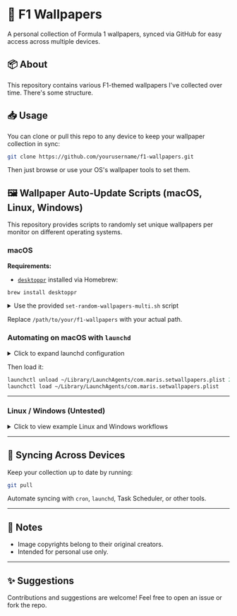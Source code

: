 # 🏁 F1 Wallpapers

A personal collection of Formula 1 wallpapers, synced via GitHub for easy access across multiple devices.

## 📦 About

This repository contains various F1-themed wallpapers I've collected over time. There's some structure.

## 📥 Usage

You can clone or pull this repo to any device to keep your wallpaper collection in sync:

```bash
git clone https://github.com/yourusername/f1-wallpapers.git
```

Then just browse or use your OS's wallpaper tools to set them.

## 🖼️ Wallpaper Auto-Update Scripts (macOS, Linux, Windows)

This repository provides scripts to randomly set unique wallpapers per monitor on different operating systems.

### macOS

**Requirements:**

* [`desktoppr`](https://github.com/scriptingosx/desktoppr) installed via Homebrew:

```bash
brew install desktoppr
```

<details>
<summary>Use the provided <code>set-random-wallpapers-multi.sh</code> script</summary>

```zsh
#!/bin/zsh

WALLPAPER_ROOT="/path/to/your/f1-wallpapers"

num_screens=$(desktoppr | wc -l | tr -d ' ')

if (( num_screens == 0 )); then
  echo "No screens detected by desktoppr."
  exit 1
fi

wallpapers=()
while IFS= read -r -d '' file; do
  wallpapers+=("$file")
done < <(find "$WALLPAPER_ROOT" -type f -iname '*.jpg' -print0)

if (( ${#wallpapers[@]} < num_screens )); then
  echo "Not enough wallpapers (${#wallpapers[@]}) for $num_screens screens."
  exit 1
fi

function shuffle_array() {
  local i tmp size rand
  size=${#wallpapers[@]}
  for ((i = size; i > 1; i--)); do
    rand=$((RANDOM % i + 1))
    tmp=${wallpapers[i]}
    wallpapers[i]=${wallpapers[rand]}
    wallpapers[rand]=$tmp
  done
}

shuffle_array

selected=("${(@)wallpapers[1,$num_screens]}")

for ((i=0; i < num_screens; i++)); do
  wallpaper="${selected[i+1]}"
  echo "Setting wallpaper for screen $i: $wallpaper"
  desktoppr "$i" "$wallpaper"
done
```

</details>

Replace `/path/to/your/f1-wallpapers` with your actual path.

### Automating on macOS with `launchd`

<details>
<summary>Click to expand launchd configuration</summary>

```xml
<?xml version="1.0" encoding="UTF-8"?>
<!DOCTYPE plist PUBLIC "-//Apple//DTD PLIST 1.0//EN" 
  "http://www.apple.com/DTDs/PropertyList-1.0.dtd">
<plist version="1.0">
  <dict>
    <key>Label</key>
    <string>com.maris.setwallpapers</string>

    <key>ProgramArguments</key>
    <array>
      <string>/path/to/set-random-wallpapers-multi.sh</string>
    </array>

    <key>StartInterval</key>
    <integer>300</integer>

    <key>RunAtLoad</key>
    <true/>

    <key>StandardOutPath</key>
    <string>/tmp/setwallpapers.out</string>

    <key>StandardErrorPath</key>
    <string>/tmp/setwallpapers.err</string>
  </dict>
</plist>
```

</details>

Then load it:

```bash
launchctl unload ~/Library/LaunchAgents/com.maris.setwallpapers.plist 2>/dev/null
launchctl load ~/Library/LaunchAgents/com.maris.setwallpapers.plist
```

---

### Linux / Windows (Untested)

<details>
<summary>Click to view example Linux and Windows workflows</summary>

#### Linux

Install `feh` (Debian/Ubuntu):

```bash
sudo apt install feh
```

Example wallpaper script:

```bash
#!/bin/bash
WALLPAPER_ROOT="/path/to/f1-wallpapers"

mapfile -d '' wallpapers < <(find "$WALLPAPER_ROOT" -type f -iname '*.jpg' -print0)

num_screens=$(xrandr --listmonitors | tail -n +2 | wc -l)

if (( ${#wallpapers[@]} < num_screens )); then
  echo "Not enough wallpapers for $num_screens monitors."
  exit 1
fi

for ((i=0; i < num_screens; i++)); do
  feh --bg-scale "${wallpapers[i]}"
done
```

> Note: `feh` might set the last wallpaper on all screens depending on your DE.

---

#### Windows

Use third-party tools:

* [DisplayFusion](https://www.displayfusion.com/)
* [John's Background Switcher](https://johnsad.ventures/software/backgroundswitcher/)
* [Wallpaper Engine](https://store.steampowered.com/app/431960/Wallpaper_Engine/)

Sync wallpapers using Git for Windows. PowerShell support for multi-monitor setup is limited and typically requires Windows API access.

</details>

---

## 🔄 Syncing Across Devices

Keep your collection up to date by running:

```bash
git pull
```

Automate syncing with `cron`, `launchd`, Task Scheduler, or other tools.

---

## 📌 Notes

* Image copyrights belong to their original creators.
* Intended for personal use only.

---

## ✨ Suggestions

Contributions and suggestions are welcome! Feel free to open an issue or fork the repo.

